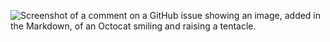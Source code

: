 ![Screenshot of a comment on a GitHub issue showing an image, added in the Markdown, of an Octocat smiling and raising a tentacle.]([https://i.imgur.com/xGlS182.jpeg])
